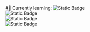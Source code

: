 #🔭 Currently learning:
![Static Badge](https://img.shields.io/badge/Python-%233776AB?style=for-the-badge&logo=python&logoColor=white)<br>
![Static Badge](https://img.shields.io/badge/Scratch-%23855CD6?style=for-the-badge&logo=scratch&logoColor=white)<br>
![Static Badge](https://img.shields.io/badge/HTML-%23E34F26?style=for-the-badge&logo=html5&logoColor=white)<br>
![Static Badge](https://img.shields.io/badge/CSS-%23663399?style=for-the-badge&logo=css&logoColor=white)


<!--
**daniel-cech-creator/daniel-cech-creator** is a ✨ _special_ ✨ repository because its `README.md` (this file) appears on your GitHub profile.

Here are some ideas to get you started:

- 🔭 I’m currently working on ...
- 🌱 I’m currently learning ...
- 👯 I’m looking to collaborate on ...
- 🤔 I’m looking for help with ...
- 💬 Ask me about ...
- 📫 How to reach me: ...
- 😄 Pronouns: ...
- ⚡ Fun fact: ...
-->
